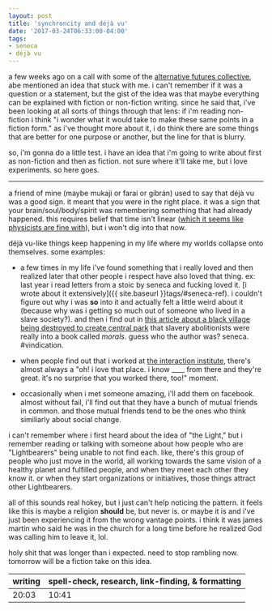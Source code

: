 ```yaml
---
layout: post
title: 'synchroncity and déjà vu'
date: '2017-03-24T06:33:00-04:00'
tags:
- seneca
- déjà vu
--- 
```


a few weeks ago on a call with some of the [alternative futures collective](http://colabradio.mit.edu/category/alternative-futures/), abe mentioned an idea that stuck with me. i can't remember if it was a question or a statement, but the gist of the idea was that maybe everything can be explained with fiction or non-fiction writing. since he said that, i've been looking at all sorts of things through that lens: if i'm reading non-fiction i think "i wonder what it would take to make these same points in a fiction form." as i've thought more about it, i do think there are some things that are better for one purpose or another, but the line for that is blurry. 

so, i'm gonna do a little test. i have an idea that i'm going to write about first as non-fiction and then as fiction. not sure where it'll take me, but i love experiments. so here goes. 

---

a friend of mine (maybe mukaji or farai or gibrán) used to say that déjà vu was a good sign. it meant that you were in the right place. it was a sign that your brain/soul/body/spirit was remembering something that had already happened. this requires belief that time isn't linear ([which it seems like physicists are fine with](www.onbeing.org/programs/carlo-rovelli-all-reality-is-interaction/)), but i won't dig into that now.  

déjà vu-like things keep happening in my life where my worlds collapse onto themselves. some examples: 

* a few times in my life i've found something that i really loved and then realized later that other people i respect have also loved that thing. ex: last year i read letters from a stoic by seneca and fucking loved it. [i wrote about it extensively]({{ site.baseurl }}tags/#seneca-ref). i couldn't figure out why i was **so** into it and actually felt a little weird about it (because why was i getting so much out of someone who lived in a slave society?). and then i find out in [this article about a black village being destroyed to create central park](https://timeline.com/black-village-destroyed-central-park-6356723113fa?source=email-e43bb5b28d72-1489924618992-digest.reader------2-36&sectionName=top) that slavery abolitionists were really into a book called *morals*. guess who the author was? seneca. #vindication.

* when people find out that i worked at [the interaction institute](http://interactioninstitute.org/), there's almost always a "oh! i love that place. i know ____ from there and they're great. it's no surprise that you worked there, too!" moment. 

* occasionally when i met someone amazing, i'll add them on facebook. almost without fail, i'll find out that they have a bunch of mutual friends in common. and those mutual friends tend to be the ones who think similiarly about social change. 

i can't remember where i first heard about the idea of "the Light," but i remember reading or talking with someone about how people who are "Lightbearers" being unable to not find each. like, there's this group of people who just move in the world, all working towards the same vision of a healthy planet and fulfilled people, and when they meet each other they know it. or when they start organizations or initiatives, those things attract other Lightbearers. 

all of this sounds real hokey, but i just can't help noticing the pattern. it feels like this is maybe a religion **should** be, but never is. or maybe it is and i've just been experiencing it from the wrong vantage points. i think it was james martin who said he was in the church for a long time before he realized God was calling him to leave it, lol. 

holy shit that was longer than i expected. need to stop rambling now. tomorrow will be a fiction take on this idea. 

<table>
	<thead>
		<tr>
			<th>writing</th>
			<th>spell-check, research, link-finding, & formatting</th>
		</tr>
	</thead>
	<tbody>
		<tr>
			<td>20:03</td>
			<td>10:41</td>
		</tr>
	</tbody>
</table>
